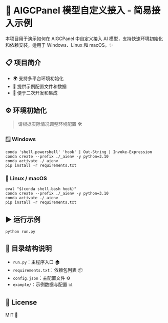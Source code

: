 
# 🚀 AIGCPanel 模型自定义接入 - 简易接入示例

本项目用于演示如何在 AIGCPanel 中自定义接入 AI 模型，支持快速环境初始化和依赖安装，适用于 Windows、Linux 和 macOS。✨

## 📋 项目简介

- 🌍 支持多平台环境初始化
- 📁 提供示例配置文件和数据
- 🔧 便于二次开发和集成

## ⚙️ 环境初始化

> 请根据实际情况调整环境配置 🛠️

### 🪟 Windows

```shell
conda 'shell.powershell' 'hook' | Out-String | Invoke-Expression
conda create --prefix ./_aienv -y python=3.10
conda activate ./_aienv
pip install -r requirements.txt
```

### 🐧 Linux / macOS

```shell
eval "$(conda shell.bash hook)"
conda create --prefix ./_aienv -y python=3.10
conda activate ./_aienv
pip install -r requirements.txt
```

## ▶️ 运行示例

```shell
python run.py
```

## 📂 目录结构说明

- `run.py`：主程序入口 🏠
- `requirements.txt`：依赖包列表 📦
- `config.json`：主配置文件 ⚙️
- `example/`：示例数据与配置 📊

## 📄 License

MIT 📜
